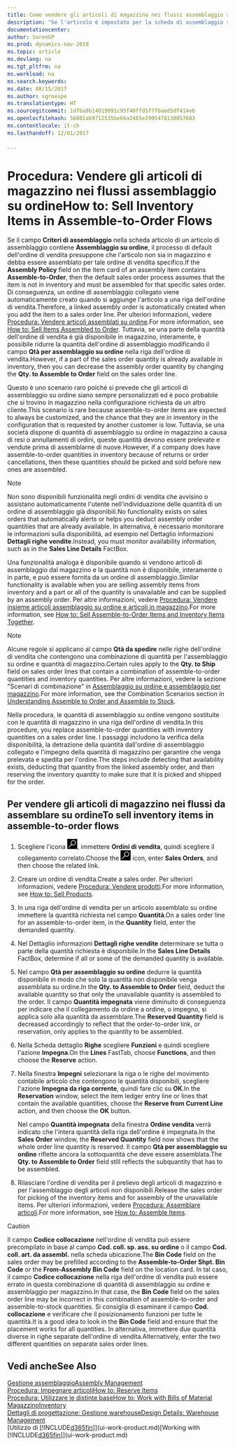 ```yaml
---
title: Come vendere gli articoli di magazzino nei flussi assemblaggio su ordine
description: "Se l'articolo è impostato per la scheda di assemblaggio su ordine, il processo di default dell'ordine di vendita presuppone che l'articolo non sia in magazzino e debba essere assemblato per tale ordine di vendita specifico. Di conseguenza, un ordine di assemblaggio collegato viene automaticamente creato quando si aggiunge l'articolo a una riga dell'ordine di vendita."
documentationcenter: 
author: SorenGP
ms.prod: dynamics-nav-2018
ms.topic: article
ms.devlang: na
ms.tgt_pltfrm: na
ms.workload: na
ms.search.keywords: 
ms.date: 08/15/2017
ms.author: sgroespe
ms.translationtype: HT
ms.sourcegitcommit: 1dfba8b14019991c95f40ffd5f7fbaed5df414eb
ms.openlocfilehash: 56001ab9712535be66a2465e2995478130857603
ms.contentlocale: it-ch
ms.lasthandoff: 12/01/2017

---
```

# <a name="how-to-sell-inventory-items-in-assemble-to-order-flows"></a><span data-ttu-id="4007d-104">Procedura: Vendere gli articoli di magazzino nei flussi assemblaggio su ordine</span><span class="sxs-lookup"><span data-stu-id="4007d-104">How to: Sell Inventory Items in Assemble-to-Order Flows</span></span>
<span data-ttu-id="4007d-105">Se il campo **Criteri di assemblaggio** nella scheda articolo di un articolo di assemblaggio contiene **Assemblaggio su ordine**, il processo di default dell'ordine di vendita presuppone che l'articolo non sia in magazzino e debba essere assemblato per tale ordine di vendita specifico.</span><span class="sxs-lookup"><span data-stu-id="4007d-105">If the **Assembly Policy** field on the item card of an assembly item contains **Assemble-to-Order**, then the default sales order process assumes that the item is not in inventory and must be assembled for that specific sales order.</span></span> <span data-ttu-id="4007d-106">Di conseguenza, un ordine di assemblaggio collegato viene automaticamente creato quando si aggiunge l'articolo a una riga dell'ordine di vendita.</span><span class="sxs-lookup"><span data-stu-id="4007d-106">Therefore, a linked assembly order is automatically created when you add the item to a sales order line.</span></span> <span data-ttu-id="4007d-107">Per ulteriori informazioni, vedere [Procedura: Vendere articoli assemblati su ordine](assembly-how-to-sell-items-assembled-to-order.md).</span><span class="sxs-lookup"><span data-stu-id="4007d-107">For more information, see [How to: Sell Items Assembled to Order](assembly-how-to-sell-items-assembled-to-order.md).</span></span> <span data-ttu-id="4007d-108">Tuttavia, se una parte della quantità dell'ordine di vendita è già disponibile in magazzino, interamente, è possibile ridurre la quantità dell'ordine di assemblaggio modificando il campo **Qtà per assemblaggio su ordine** nella riga dell'ordine di vendita.</span><span class="sxs-lookup"><span data-stu-id="4007d-108">However, if a part of the sales order quantity is already available in inventory, then you can decrease the assembly order quantity by changing the **Qty. to Assemble to Order** field on the sales order line.</span></span>  

<span data-ttu-id="4007d-109">Questo è uno scenario raro poiché si prevede che gli articoli di assemblaggio su ordine siano sempre personalizzati ed è poco probabile che si trovino in magazzino nella configurazione richiesta da un altro cliente.</span><span class="sxs-lookup"><span data-stu-id="4007d-109">This scenario is rare because assemble-to-order items are expected to always be customized, and the chance that they are in inventory in the configuration that is requested by another customer is low.</span></span> <span data-ttu-id="4007d-110">Tuttavia, se una società dispone di quantità di assemblaggio su ordine in magazzino a causa di resi o annullamenti di ordini, queste quantità devono essere prelevate e vendute prima di assemblarne di nuove.</span><span class="sxs-lookup"><span data-stu-id="4007d-110">However, if a company does have assemble-to-order quantities in inventory because of returns or order cancellations, then these quantities should be picked and sold before new ones are assembled.</span></span>  

> [!NOTE]  
>  <span data-ttu-id="4007d-111">Non sono disponibili funzionalità negli ordini di vendita che avvisino o assistano automaticamente l'utente nell'individuazione delle quantità di un ordine di assemblaggio già disponibili.</span><span class="sxs-lookup"><span data-stu-id="4007d-111">No functionality exists on sales orders that automatically alerts or helps you deduct assembly order quantities that are already available.</span></span> <span data-ttu-id="4007d-112">In alternativa, è necessario monitorare le informazioni sulla disponibilità, ad esempio nel Dettaglio informazioni **Dettagli righe vendite**.</span><span class="sxs-lookup"><span data-stu-id="4007d-112">Instead, you must monitor availability information, such as in the **Sales Line Details** FactBox.</span></span>  

<span data-ttu-id="4007d-113">Una funzionalità analoga è disponibile quando si vendono articoli di assemblaggio dal magazzino e la quantità non è disponibile, interamente o in parte, e può essere fornita da un ordine di assemblaggio.</span><span class="sxs-lookup"><span data-stu-id="4007d-113">Similar functionality is available when you are selling assembly items from inventory and a part or all of the quantity is unavailable and can be supplied by an assembly order.</span></span> <span data-ttu-id="4007d-114">Per altre informazioni, vedere [Procedura: Vendere insieme articoli assemblaggio su ordine e articoli in magazzino](assembly-how-to-sell-assemble-to-order-items-and-inventory-items-together.md).</span><span class="sxs-lookup"><span data-stu-id="4007d-114">For more information, see [How to: Sell Assemble-to-Order Items and Inventory Items Together](assembly-how-to-sell-assemble-to-order-items-and-inventory-items-together.md).</span></span>  

> [!NOTE]  
>  <span data-ttu-id="4007d-115">Alcune regole si applicano al campo **Qtà da spedire** nelle righe dell'ordine di vendita che contengono una combinazione di quantità per l'assemblaggio su ordine e quantità di magazzino.</span><span class="sxs-lookup"><span data-stu-id="4007d-115">Certain rules apply to the **Qty. to Ship** field on sales order lines that contain a combination of assemble-to-order quantities and inventory quantities.</span></span> <span data-ttu-id="4007d-116">Per altre informazioni, vedere la sezione "Scenari di combinazione" in [Assemblaggio su ordine e assemblaggio per magazzino](assembly-assemble-to-order-or-assemble-to-stock.md).</span><span class="sxs-lookup"><span data-stu-id="4007d-116">For more information, see the Combination Scenarios section in [Understanding Assemble to Order and Assemble to Stock](assembly-assemble-to-order-or-assemble-to-stock.md).</span></span>  

<span data-ttu-id="4007d-117">Nella procedura, le quantità di assemblaggio su ordine vengono sostituite con le quantità di magazzino in una riga dell'ordine di vendita.</span><span class="sxs-lookup"><span data-stu-id="4007d-117">In this procedure, you replace assemble-to-order quantities with inventory quantities on a sales order line.</span></span> <span data-ttu-id="4007d-118">I passaggi includono la verifica della disponibilità, la detrazione della quantità dall'ordine di assemblaggio collegato e l'impegno della quantità di magazzino per garantire che venga prelevata e spedita per l'ordine.</span><span class="sxs-lookup"><span data-stu-id="4007d-118">The steps include detecting that availability exists, deducting that quantity from the linked assembly order, and then reserving the inventory quantity to make sure that it is picked and shipped for the order.</span></span>  

## <a name="to-sell-inventory-items-in-assemble-to-order-flows"></a><span data-ttu-id="4007d-119">Per vendere gli articoli di magazzino nei flussi da assemblare su ordine</span><span class="sxs-lookup"><span data-stu-id="4007d-119">To sell inventory items in assemble-to-order flows</span></span>  
1.  <span data-ttu-id="4007d-120">Scegliere l'icona ![Cerca pagina o report](media/ui-search/search_small.png "icona Cerca pagina o report"), immettere **Ordini di vendita**, quindi scegliere il collegamento correlato.</span><span class="sxs-lookup"><span data-stu-id="4007d-120">Choose the ![Search for Page or Report](media/ui-search/search_small.png "Search for Page or Report icon") icon, enter **Sales Orders**, and then choose the related link.</span></span>  
2.  <span data-ttu-id="4007d-121">Creare un ordine di vendita.</span><span class="sxs-lookup"><span data-stu-id="4007d-121">Create a sales order.</span></span> <span data-ttu-id="4007d-122">Per ulteriori informazioni, vedere [Procedura: Vendere prodotti](sales-how-sell-products.md).</span><span class="sxs-lookup"><span data-stu-id="4007d-122">For more information, see [How to: Sell Products](sales-how-sell-products.md).</span></span>  
3.  <span data-ttu-id="4007d-123">In una riga dell'ordine di vendita per un articolo assemblato su ordine immettere la quantità richiesta nel campo **Quantità**.</span><span class="sxs-lookup"><span data-stu-id="4007d-123">On a sales order line for an assemble-to-order item, in the **Quantity** field, enter the demanded quantity.</span></span>  
4.  <span data-ttu-id="4007d-124">Nel Dettaglio informazioni **Dettagli righe vendite** determinare se tutta o parte della quantità richiesta è disponibile.</span><span class="sxs-lookup"><span data-stu-id="4007d-124">In the **Sales Line Details** FactBox, determine if all or some of the demanded quantity is available.</span></span>  
5.  <span data-ttu-id="4007d-125">Nel campo **Qtà per assemblaggio su ordine** dedurre la quantità disponibile in modo che solo la quantità non disponibile venga assemblata su ordine.</span><span class="sxs-lookup"><span data-stu-id="4007d-125">In the **Qty. to Assemble to Order** field, deduct the available quantity so that only the unavailable quantity is assembled to the order.</span></span> <span data-ttu-id="4007d-126">Il campo **Quantità impegnata** viene diminuito di conseguenza per indicare che il collegamento da ordine a ordine, o impegno, si applica solo alla quantità da assemblare.</span><span class="sxs-lookup"><span data-stu-id="4007d-126">The **Reserved Quantity** field is decreased accordingly to reflect that the order-to-order link, or reservation, only applies to the quantity to be assembled.</span></span>  
6.  <span data-ttu-id="4007d-127">Nella Scheda dettaglio **Righe** scegliere **Funzioni** e quindi scegliere l'azione **Impegna**.</span><span class="sxs-lookup"><span data-stu-id="4007d-127">On the **Lines** FastTab, choose **Functions**, and then choose the **Reserve** action.</span></span>  
7.  <span data-ttu-id="4007d-128">Nella finestra **Impegni** selezionare la riga o le righe del movimento contabile articolo che contengono le quantità disponibili, scegliere l'azione **Impegna da riga corrente**, quindi fare clic su **OK**.</span><span class="sxs-lookup"><span data-stu-id="4007d-128">In the **Reservation** window, select the item ledger entry line or lines that contain the available quantities, choose the **Reserve from Current Line** action, and then choose the **OK** button.</span></span>  

    <span data-ttu-id="4007d-129">Nel campo **Quantità impegnata** della finestra **Ordine vendita** verrà indicato che l'intera quantità della riga dell'ordine è impegnata.</span><span class="sxs-lookup"><span data-stu-id="4007d-129">In the **Sales Order** window, the **Reserved Quantity** field now shows that the whole order line quantity is reserved.</span></span> <span data-ttu-id="4007d-130">Il campo **Qtà per assemblaggio su ordine** riflette ancora la sottoquantità che deve essere assemblata.</span><span class="sxs-lookup"><span data-stu-id="4007d-130">The **Qty. to Assemble to Order** field still reflects the subquantity that has to be assembled.</span></span>  

8.  <span data-ttu-id="4007d-131">Rilasciare l'ordine di vendita per il prelievo degli articoli di magazzino e per l'assemblaggio degli articoli non disponibili.</span><span class="sxs-lookup"><span data-stu-id="4007d-131">Release the sales order for picking of the inventory items and for assembly of the unavailable items.</span></span> <span data-ttu-id="4007d-132">Per ulteriori informazioni, vedere [Procedura: Assemblare articoli](assembly-how-to-assemble-items.md).</span><span class="sxs-lookup"><span data-stu-id="4007d-132">For more information, see [How to: Assemble Items](assembly-how-to-assemble-items.md).</span></span>  

> [!CAUTION]  
>  <span data-ttu-id="4007d-133">Il campo **Codice collocazione** nell'ordine di vendita può essere precompilato in base al campo **Cod. coll. sp. ass. su ordine** o il campo **Cod. coll. art. da assembl.** nella scheda ubicazione.</span><span class="sxs-lookup"><span data-stu-id="4007d-133">The **Bin Code** field on the sales order may be prefilled according to the **Assemble-to-Order Shpt. Bin Code** or the **From-Assembly Bin Code** field on the location card.</span></span> <span data-ttu-id="4007d-134">In tal caso, il campo **Codice collocazione** nella riga dell'ordine di vendita può essere errato in questa combinazione di quantità di assemblaggio su ordine e assemblaggio per magazzino.</span><span class="sxs-lookup"><span data-stu-id="4007d-134">In that case, the **Bin Code** field on the sales order line may be incorrect in this combination of assemble-to-order and assemble-to-stock quantities.</span></span> <span data-ttu-id="4007d-135">Si consiglia di esaminare il campo **Cod. collocazione** e verificare che il posizionamento funzioni per tutte le quantità.</span><span class="sxs-lookup"><span data-stu-id="4007d-135">It is a good idea to look in the **Bin Code** field and ensure that the placement works for all quantities.</span></span> <span data-ttu-id="4007d-136">In alternativa, immettere due quantità diverse in righe separate dell'ordine di vendita.</span><span class="sxs-lookup"><span data-stu-id="4007d-136">Alternatively, enter the two different quantities on separate sales order lines.</span></span>  

## <a name="see-also"></a><span data-ttu-id="4007d-137">Vedi anche</span><span class="sxs-lookup"><span data-stu-id="4007d-137">See Also</span></span>  
[<span data-ttu-id="4007d-138">Gestione assemblaggio</span><span class="sxs-lookup"><span data-stu-id="4007d-138">Assembly Management</span></span>](assembly-assemble-items.md)  
[<span data-ttu-id="4007d-139">Procedura: Impegnare articoli</span><span class="sxs-lookup"><span data-stu-id="4007d-139">How to: Reserve Items</span></span>](inventory-how-to-reserve-items.md)  
[<span data-ttu-id="4007d-140">Procedura: Utilizzare le distinte base</span><span class="sxs-lookup"><span data-stu-id="4007d-140">How to: Work with Bills of Material</span></span>](inventory-how-work-BOMs.md)  
[<span data-ttu-id="4007d-141">Magazzino</span><span class="sxs-lookup"><span data-stu-id="4007d-141">Inventory</span></span>](inventory-manage-inventory.md)  
[<span data-ttu-id="4007d-142">Dettagli di progettazione: Gestione warehouse</span><span class="sxs-lookup"><span data-stu-id="4007d-142">Design Details: Warehouse Management</span></span>](design-details-warehouse-management.md)  
<span data-ttu-id="4007d-143">[Utilizzo di [!INCLUDE[d365fin](includes/d365fin_md.md)]](ui-work-product.md)</span><span class="sxs-lookup"><span data-stu-id="4007d-143">[Working with [!INCLUDE[d365fin](includes/d365fin_md.md)]](ui-work-product.md)</span></span>

